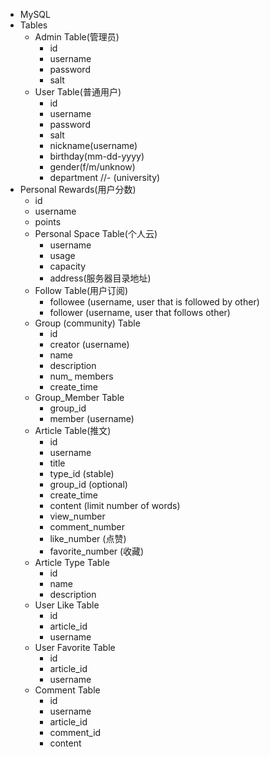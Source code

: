 - MySQL
- Tables
  - Admin Table(管理员)
	- id
	- username
	- password
	- salt
  - User Table(普通用户)
	- id
	- username
	- password
	-  salt
	- nickname(username)
	- birthday(mm-dd-yyyy)
	- gender(f/m/unknow)
	-  department
		//- (university)
- Personal Rewards(用户分数)
	- id
	- username
	- points
  - Personal Space Table(个人云)
	- username
	- usage
	- capacity
	- address(服务器目录地址)
  - Follow Table(用户订阅)
	- followee (username, user that is followed by other)
	- follower (username, user that follows other)
  - Group (community) Table
	- id
	- creator (username)
	- name
	- description
	- num\_ members
	- create\_time
  - Group\_Member Table
	- group\_id
	- member (username)
  - Article Table(推文)
	- id
	- username
	- title
	- type\_id (stable)
	- group\_id (optional)
	- create\_time
	- content (limit number of words)
	- view\_number
	- comment\_number
	- like\_number (点赞)
	- favorite\_number (收藏)
  - Article Type Table
	- id
	- name
	- description
  - User Like Table
	- id
	- article\_id
	- username
  - User Favorite Table
	- id
	- article\_id
	- username
  - Comment Table
	- id
	- username
	- article\_id
	- comment\_id
	- content